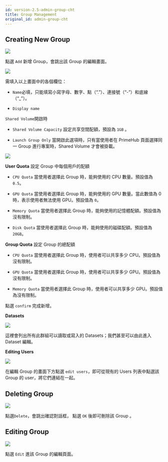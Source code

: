 ```yaml
---
id: version-2.5-admin-group-cht
title: Group Management
original_id: admin-group-cht
---
```


## Creating New Group

![](assets/group_12.png)

點選 `Add` 新增 Group，會跳出該 Group 的編輯畫面。

![](assets/group_shared_volume.png)

需填入以上畫面中的各個欄位：

+ `Name`必填，只能填寫小寫字母、數字、點（“.”）、連接號（“-”）和底線（“_”）。

+ `Display name`

`Shared Volume`開啟時

+ `Shared Volume Capacity` 設定共享空間配額，預設為 `1GB` 。

+ `Launch Group Only` 當開啟此選項時，只有當使用者在 PrimeHub 頁面選擇同一 Group 進行專案時，Shared Volume 才會被掛載。

![](assets/group_user_quota.png)

**User Quota** 設定 Group 中每個用戶的配額

+ `CPU Quota` 當使用者選擇此 Group 時，能夠使用的 CPU 數量。預設值為 `0.5`。

+ `GPU Quota` 當使用者選擇此 Group 時，能夠使用的 GPU 數量。當此數值為 0 時，表示使用者無法使用 GPU。預設值為 `0`。

+ `Memory Quota` 當使用者選擇此 Group 時，能夠使用的記憶體配額。預設值為沒有限制。

+ `Disk Quota` 當使用者選擇此 Group 時，能夠使用的磁碟配額。預設值為 `20GB`。

**Group Quota** 設定 Group 的總配額

+ `CPU Quota` 當使用者選擇此 Group 時，使用者可以共享多少 CPU。預設值為沒有限制。

+ `GPU Quota` 當使用者選擇此 Group 時，使用者可以共享多少 GPU。預設值為沒有限制。

+ `Memory Quota` 當使用者選擇此 Group 時，使用者可以共享多少 GPU。預設值為沒有限制。

點選 `confirm` 完成新增。

**Datasets**

![](assets/admin_group_ds_v25.png)

這裡會列出所有此群組可以讀取或寫入的 Datasets；我們甚至可以由此進入 Dataset 編輯。

**Editing Users**

![](assets/edit_users.png)

在編輯 Group 的畫面下方點選 `edit users`，即可從現有的 Users 列表中點選該 Group 的 user，將它們連結在一起。

## Deleting Group

![](assets/group_14.png)

點選`Delete`，會跳出確認對話框， 點選 `OK` 後即可刪除該 Group 。

## Editing Group

![](assets/group_13.png)

點選 `Edit` 進該 Group 的編輯頁面。


